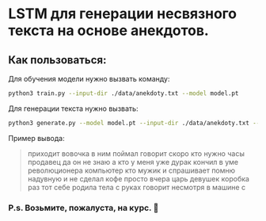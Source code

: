 # LSTM для генерации несвязного текста на основе анекдотов.

## Как пользоваться: <br>
Для обучения модели нужно вызвать команду:<br>
```Bash
python3 train.py --input-dir ./data/anekdoty.txt --model model.pt
```

Для генерации текста нужно вызвать:<br>
```Bash
python3 generate.py --model model.pt --input-dir ./data/anekdoty.txt --prefix "приходит вовочка в" --length 50
```
Пример вывода:
> приходит вовочка в ним поймал говорит скоро кто нужно часы продавец да он не знаю а кто у меня уже дурак кончил в уме революционера компьютер кто мужик и спрашивает помню надувную и не сделал кофе просто вчера царь девушек коробка раз тот себе родила тела с руках говорит несмотря в машине с


### P.s. Возьмите, пожалуста, на курс. 🙏
